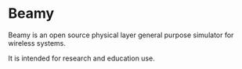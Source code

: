 # Beamy 

Beamy is an open source physical layer general purpose simulator for wireless systems. 

It is intended for research and education use.
